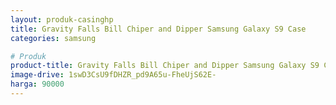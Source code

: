 ```yaml
---
layout: produk-casinghp
title: Gravity Falls Bill Chiper and Dipper Samsung Galaxy S9 Case
categories: samsung

# Produk
product-title: Gravity Falls Bill Chiper and Dipper Samsung Galaxy S9 Case
image-drive: 1swD3CsU9fDHZR_pd9A65u-FheUjS62E-
harga: 90000
---
```

